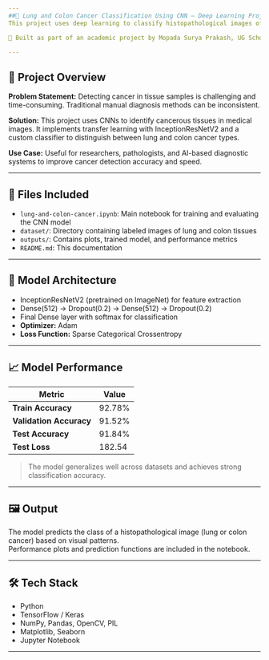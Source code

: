 ```yaml
---
##🧬 Lung and Colon Cancer Classification Using CNN – Deep Learning Project  
This project uses deep learning to classify histopathological images of lung and colon cancer. Leveraging a powerful CNN architecture with InceptionResNetV2 as the backbone, it aims to automate cancer diagnosis and assist healthcare professionals with high accuracy.

🔬 Built as part of an academic project by Mopada Surya Prakash, UG Scholar at Mohan Babu University, Tirupati, India.

---
```


## 🧭 Project Overview

**Problem Statement:** Detecting cancer in tissue samples is challenging and time-consuming. Traditional manual diagnosis methods can be inconsistent.  

**Solution:** This project uses CNNs to identify cancerous tissues in medical images. It implements transfer learning with InceptionResNetV2 and a custom classifier to distinguish between lung and colon cancer types.  

**Use Case:** Useful for researchers, pathologists, and AI-based diagnostic systems to improve cancer detection accuracy and speed.

---

## 📂 Files Included

- `lung-and-colon-cancer.ipynb`: Main notebook for training and evaluating the CNN model  
- `dataset/`: Directory containing labeled images of lung and colon tissues  
- `outputs/`: Contains plots, trained model, and performance metrics  
- `README.md`: This documentation  

---

## 🧱 Model Architecture

- InceptionResNetV2 (pretrained on ImageNet) for feature extraction  
- Dense(512) → Dropout(0.2) → Dense(512) → Dropout(0.2)  
- Final Dense layer with softmax for classification  
- **Optimizer:** Adam  
- **Loss Function:** Sparse Categorical Crossentropy  

---

## 📈 Model Performance

| Metric             | Value     |
|--------------------|-----------|
| **Train Accuracy** | 92.78%    |
| **Validation Accuracy** | 91.52%    |
| **Test Accuracy**  | 91.84%    |
| **Test Loss**      | 182.54    |

> The model generalizes well across datasets and achieves strong classification accuracy.

---

## 🖼️ Output

The model predicts the class of a histopathological image (lung or colon cancer) based on visual patterns.  
Performance plots and prediction functions are included in the notebook.

---

## 🛠️ Tech Stack

- Python  
- TensorFlow / Keras  
- NumPy, Pandas, OpenCV, PIL  
- Matplotlib, Seaborn  
- Jupyter Notebook  

---
